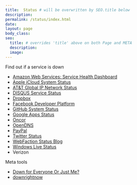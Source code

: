 ```yaml
---
title:  Status # will be overwritten by SEO.title below
description:
permalink: /status/index.html
date:  
layout: page
body_class:
seo:
  title: # overrides 'title' above on both Page and META
  description:
  image:
---
```


<p>Find out if a service is down</p>
<ul>
<li><a href="http://status.aws.amazon.com/">Amazon Web Services: Service Health Dashboard</a></li>
<li><a href="http://www.apple.com/support/icloud/systemstatus/">Apple iCloud System Status</a></li>
<li><a href="http://ipnetwork.bgtmo.ip.att.net/pws/index.html">AT&T Global IP Network Status</a></li>
<li><a href="http://status.disqus.com/">DISQUS Service Status</a></li>
<li><a href="http://status.dropbox.com/">Dropbox</a></li>
<li><a href="http://developers.facebook.com/live_status">Facebook Developer Platform</a></li>
<li><a href="https://status.github.com/">GitHub System Status</a></li>
<li><a href="http://www.google.com/appsstatus">Google Apps Status</a></li>
<li><a href="http://www.oncor.com/community/outages/">Oncor</a></li>
<li><a href="http://system.opendns.com/">OpenDNS</a></li>
<li><a href="https://www.x.com/developers/paypal/documentation-tools/site-status">PayPal</a></li>
<li><a href="http://status.twitter.com/">Twitter Status</a></li>
<li><a href="http://statusblog.webfaction.com/">WebFaction Status Blog</a></li>
<li><a href="https://home.live.com/status/">Windows Live Status</a></li>
<li>Verizon</li>
</ul>

<p>Meta tools</p>

<ul>
<li><a href="http://www.downforeveryoneorjustme.com/">Down for Everyone Or Just Me?</a></li>
<li><a href="http://downrightnow.com/">downrightnow</a></li>
</ul>